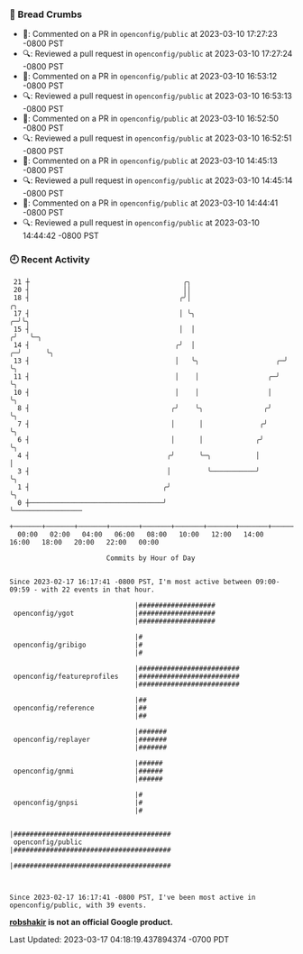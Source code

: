 ### 🍞 Bread Crumbs

 * 💬: Commented on a PR in  `openconfig/public` at 2023-03-10 17:27:23 -0800 PST
 * 🔍: Reviewed a pull request in  `openconfig/public` at 2023-03-10 17:27:24 -0800 PST
 * 💬: Commented on a PR in  `openconfig/public` at 2023-03-10 16:53:12 -0800 PST
 * 🔍: Reviewed a pull request in  `openconfig/public` at 2023-03-10 16:53:13 -0800 PST
 * 💬: Commented on a PR in  `openconfig/public` at 2023-03-10 16:52:50 -0800 PST
 * 🔍: Reviewed a pull request in  `openconfig/public` at 2023-03-10 16:52:51 -0800 PST
 * 💬: Commented on a PR in  `openconfig/public` at 2023-03-10 14:45:13 -0800 PST
 * 🔍: Reviewed a pull request in  `openconfig/public` at 2023-03-10 14:45:14 -0800 PST
 * 💬: Commented on a PR in  `openconfig/public` at 2023-03-10 14:44:41 -0800 PST
 * 🔍: Reviewed a pull request in  `openconfig/public` at 2023-03-10 14:44:42 -0800 PST

### 🕘 Recent Activity
```
 21 ┼                                      ╭╮
 20 ┤                                      ││
 18 ┤                                     ╭╯│                            ╭╮
 17 ┤                                     │ ╰╮                         ╭─╯╰╮
 15 ┤                                     │  │                        ╭╯   ╰─╮
 14 ┤                                    ╭╯  │                      ╭─╯      ╰╮
 13 ┤                                    │   ╰╮                   ╭─╯         ╰╮
 11 ┤                                    │    │                 ╭─╯            ╰╮
 10 ┤                                    │    │                 │               ╰╮
  8 ┤                                   ╭╯    ╰╮               ╭╯                ╰╮
  7 ┤                                   │      │              ╭╯                  ╰╮
  6 ┤                                   │      │             ╭╯                    ╰╮
  4 ┤                                  ╭╯      ╰─╮           │                      │
  3 ┤                                  │         ╰───────────╯                      ╰╮
  1 ┤                                 ╭╯                                             ╰╮
  0 ┼─────────────────────────────────╯                                               ╰─────────────────
    +───────+───────+───────+───────+───────+───────+───────+───────+───────+───────+───────+───────+────
  00:00   02:00   04:00   06:00   08:00   10:00   12:00   14:00   16:00   18:00   20:00   22:00   00:00   

						Commits by Hour of Day


Since 2023-02-17 16:17:41 -0800 PST, I'm most active between 09:00-09:59 - with 22 events in that hour.

```



```
                               |###################
 openconfig/ygot               |###################
                               |###################

                               |#
 openconfig/gribigo            |#
                               |#

                               |#########################
 openconfig/featureprofiles    |#########################
                               |#########################

                               |##
 openconfig/reference          |##
                               |##

                               |#######
 openconfig/replayer           |#######
                               |#######

                               |######
 openconfig/gnmi               |######
                               |######

                               |#
 openconfig/gnpsi              |#
                               |#

                               |#######################################
 openconfig/public             |#######################################
                               |#######################################



Since 2023-02-17 16:17:41 -0800 PST, I've been most active in openconfig/public, with 39 events.

```
**[robshakir](mailto:robjs@google.com) is not an official Google product.**  


Last Updated: 2023-03-17 04:18:19.437894374 -0700 PDT
